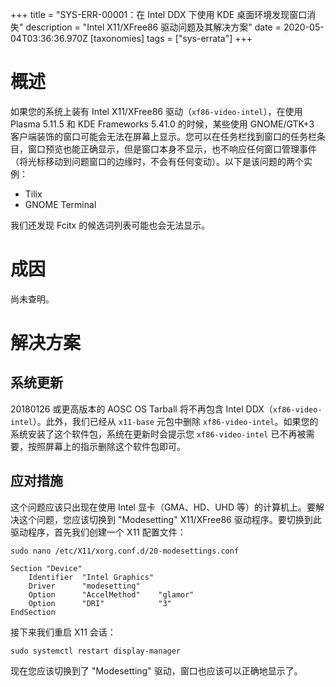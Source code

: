 +++
title = "SYS-ERR-00001：在 Intel DDX 下使用 KDE 桌面环境发现窗口消失"
description = "Intel X11/XFree86 驱动问题及其解决方案"
date = 2020-05-04T03:36:36.970Z
[taxonomies]
tags = ["sys-errata"]
+++

# 概述

如果您的系统上装有 Intel X11/XFree86 驱动（`xf86-video-intel`），在使用 Plasma 5.11.5 和 KDE Frameworks 5.41.0 的时候，某些使用 GNOME/GTK+3 客户端装饰的窗口可能会无法在屏幕上显示。您可以在任务栏找到窗口的任务栏条目，窗口预览也能正确显示，但是窗口本身不显示，也不响应任何窗口管理事件（将光标移动到问题窗口的边缘时，不会有任何变动）。以下是该问题的两个实例：

- Tilix
- GNOME Terminal

我们还发现 Fcitx 的候选词列表可能也会无法显示。

# 成因

尚未查明。

# 解决方案

## 系统更新

20180126 或更高版本的 AOSC OS Tarball 将不再包含 Intel DDX（`xf86-video-intel`）。此外，我们已经从 `x11-base` 元包中删除 `xf86-video-intel`。如果您的系统安装了这个软件包，系统在更新时会提示您 `xf86-video-intel` 已不再被需要，按照屏幕上的指示删除这个软件包即可。

## 应对措施

这个问题应该只出现在使用 Intel 显卡（GMA、HD、UHD 等）的计算机上。要解决这个问题，您应该切换到 "Modesetting" X11/XFree86 驱动程序。要切换到此驱动程序，首先我们创建一个 X11 配置文件：

```
sudo nano /etc/X11/xorg.conf.d/20-modesettings.conf
```
```
Section "Device"
    Identifier  "Intel Graphics"
    Driver      "modesetting"
    Option      "AccelMethod"    "glamor"
    Option      "DRI"            "3"
EndSection
```

接下来我们重启 X11 会话：

```
sudo systemctl restart display-manager
```

现在您应该切换到了 "Modesetting" 驱动，窗口也应该可以正确地显示了。